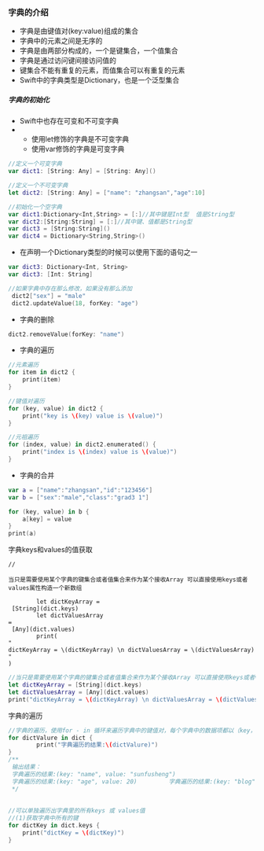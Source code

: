 ### 字典的介绍

* 字典是由键值对\(key:value\)组成的集合
* 字典中的元素之间是无序的
* 字典是由两部分构成的，一个是键集合，一个值集合
* 字典是通过访问键间接访问值的
* 键集合不能有重复的元素，而值集合可以有重复的元素
* Swift中的字典类型是Dictionary，也是一个泛型集合

##### 字典的初始化

* Swift中也存在可变和不可变字典
* * 使用let修饰的字典是不可变字典
  * 使用var修饰的字典是可变字典

```swift
//定义一个可变字典
var dict1: [String: Any] = [String: Any]()

//定义一个不可变字典
let dict2: [String: Any] = ["name": "zhangsan","age":10]

//初始化一个空字典
var dict1:Dictionary<Int,String> = [:]//其中键是Int型  值是String型
var dict2:[String:String] = [:]//其中键、值都是String型
var dict3 = [String:String]()
var dict4 = Dictionary<String,String>()
```

* 在声明一个Dictionary类型的时候可以使用下面的语句之一

```swift
var dict3: Dictionary<Int, String>
var dict3: [Int: String]
```

```swift
//如果字典中存在那么修改，如果没有那么添加
 dict2["sex"] = "male"
 dict2.updateValue(18, forKey: "age")
```

* 字典的删除

```swift
dict2.removeValue(forKey: "name")
```

* 字典的遍历

```swift
//元素遍历
for item in dict2 {
    print(item)
}

//键值对遍历
for (key, value) in dict2 {
    print("key is \(key) value is \(value)")
}

//元祖遍历
for (index, value) in dict2.enumerated() {
    print("index is \(index) value is \(value)")
}
```

* 字典的合并

```swift
var a = ["name":"zhangsan","id":"123456"]
var b = ["sex":"male","class":"grad3 1"]

for (key, value) in b {
    a[key] = value
}
print(a)
```

字典keys和values的值获取



```
//
```

```
当只是需要使用某个字典的键集合或者值集合来作为某个接收Array 可以直接使用keys或者values属性构造一个新数组

        let dictKeyArray =
 [String](dict.keys)
        let dictValuesArray 
=
 [Any](dict.values)
        print(
"
dictKeyArray = \(dictKeyArray) \n dictValuesArray = \(dictValuesArray)
"
)

```

```swift
//当只是需要使用某个字典的键集合或者值集合来作为某个接收Array 可以直接使用keys或者values属性构造一个新数组
let dictKeyArray = [String](dict.keys)
let dictValuesArray = [Any](dict.values)        
print("dictKeyArray = \(dictKeyArray) \n dictValuesArray = \(dictValuesArray)")
```

字典的遍历

```swift
//字典的遍历，使用for - in 循环来遍历字典中的键值对，每个字典中的数据项都以（key，value）元组的形式返回，可以使用临时常量或者变量来分解这些元组
for dictValure in dict {
        print("字典遍历的结果:\(dictValure)")
}
/**
 输出结果：
 字典遍历的结果:(key: "name", value: "sunfusheng")
 字典遍历的结果:(key: "age", value: 20)         字典遍历的结果:(key: "blog", value: "sunfusheng.com")
 */
        
        
//可以单独遍历出字典里的所有keys 或 values值
//(1)获取字典中所有的键
for dictKey in dict.keys {
    print("dictKey = \(dictKey)")
}

```



